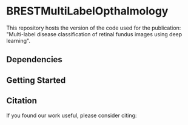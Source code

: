 # BRESTMultiLabelOpthalmology
This repository hosts the version of the code used for the publication: "Multi-label disease classification of retinal fundus images using deep learning".

## Dependencies


## Getting Started


## Citation
If you found our work useful, please consider citing:
